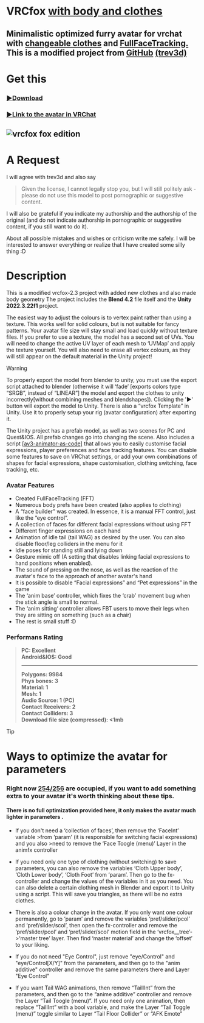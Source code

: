 # **VRCfox** <u>**with body and clothes**</u>
## Minimalistic optimized furry avatar for vrchat with <u>changeable clothes</u> and <u>FullFaceTracking.</u><br>This is a **modified project** from [**GitHub**](https://github.com/trev3d/vrcfox) **[(trev3d)](https://github.com/trev3d)**
# Get this
### [:arrow_forward:Download](https://github.com/strakacher21/vrcfox-2.3_body_and_cloth_edition/releases)

### [:arrow_forward:Link to the avatar in VRChat](https://vrchat.com/home/avatar/avtr_433942b4-d25f-4add-ad34-75c0d20e4ae1)

![vrcfox fox edition](https://github.com/user-attachments/assets/8d1e70bf-68d4-401d-a4b9-c471893ad1f3)
---
# А Request
I will agree with trev3d and also say 
>Given the license, I cannot legally stop you, but I will still politely ask - please do not use this model to post pornographic or suggestive content.

I will also be grateful if you indicate my authorship and the authorship of the original (and do not indicate authorship in pornographic or suggestive content, if you still want to do it).

About all possible mistakes and wishes or criticism write me safely. I will be interested to answer everything or realize that I have created some silly thing :D
# Description
This is a modified vrcfox-2.3 project with added new clothes and also made body geometry
The project includes the **Blend 4.2** file itself and the **Unity 2022.3.22f1** project.

The easiest way to adjust the colours is to vertex paint rather than using a texture. This works well for solid colours, but is not suitable for fancy patterns. Your avatar file size will stay small and load quickly without texture files. If you prefer to use a texture, the model has a second set of UVs. You will need to change the active UV layer of each mesh to ‘UVMap’ and apply the texture yourself. You will also need to erase all vertex colours, as they will still appear on the default material in the Unity project! 
> [!WARNING]
To properly export the model from blender to unity, you must use the export script attached to blender (otherwise it will ‘fade’ [exports colors type “SRGB”, instead of “LINEAR”] the model and export the clothes to unity incorrectly[without combining meshes and blendshapes]). Clicking the '▶' button will export the model to Unity. There is also a “vrcfox Template” in Unity. Use it to properly setup your rig (avatar configuration) after exporting it.

The Unity project has a prefab model, as well as two scenes for PC and Quest&IOS. All prefab changes go into changing the scene. Аlso includes a script [[av3-animator-as-code]](https://github.com/hai-vr/av3-animator-as-code) that allows you to easily customise facial expressions, player preferences and face tracking features. You can disable some features to save on VRChat settings, or add your own combinations of shapes for facial expressions, shape customisation, clothing switching, face tracking, etc.
### Avatar Features
- Created FullFaceTracking (FFT)
- Numerous body prefs have been created (also applies to clothing)
- A “face builder” was created. In essence, it is a manual FFT control, just like the “eye control”.
- A collection of faces for different facial expressions without using FFT
- Different finger expressions on each hand
- Animation of idle tail (tail WAG) as desired by the user. You can also disable  floor/leg colliders in the menu for it
- Idle poses for standing still and lying down
- Gesture mimic off (A setting that disables linking facial expressions to hand positions when enabled).
- The sound of pressing on the nose, as well as the reaction of the avatar's face to the approach of another avatar's hand
- It is possible to disable “Facial expressions” and “Pet expressions” in the game
- The ‘anim base’ controller, which fixes the ‘crab’ movement bug when the stick angle is small to normal.
- The ‘anim sitting‘  controller allows FBT users to move their legs when they are sitting on something (such as a chair)
- The rest is small stuff :D
### Performans Rating
>**PC: Excellent**<br>
>**Android&IOS: Good**<br>
>___
>**Polygons: 9984**<br>
>**Phys bones: 3**<br>
>**Material: 1**<br>
>**Mesh: 1**<br>
>**Audio Source: 1 (PC)**<br>
>**Contact Receivers: 2**<br>
>**Contact Colliders: 3**<br>
>**Download file size (compressed): <1mb** 

>[!TIP]
># Ways to optimize the avatar for parameters
>### Right now <u>254/256</u> are occupied, if you want to add something extra to your avatar it's worth thinking about these tips.
>#### There is no full optimization provided here, it only makes the avatar much lighter in parameters .
>- If you don't need a ‘collection of faces’, then remove the ‘FaceInt’ variable >from ‘param’ (it is responsible for switching facial expressions) and you also >need to remove the ‘Face Toogle (menu)’ Layer in the animfx controller
>
>- If you need only one type of clothing (without switching) to save parameters, you can also remove the variables ‘Cloth Upper body’, ‘Cloth Lower body’, ‘Cloth Foot’ from ‘param’. Then go to the fx-controller and change the values of the variables in it as you need. You can also delete a certain clothing mesh in Blender and export it to Unity using a script. This will save you triangles, as there will be no extra clothes.
>
>- There is also a colour change in the avatar. If you only want one colour permanently, go to ‘param’ and remove the variables ‘pref/slider/pcol’ and ‘pref/slider/scol’, then open the fx-controller and remove the ‘pref/slider/pcol’ and ‘pref/slider/scol’ motion field in the ‘vrcfox__tree’->‘master tree’ layer. Then find ‘master material’ and change the ‘offset’ to your liking.
>
>- If you do not need "Eye Control", just remove "eye/Control" and "eye/Control[X/Y]" from the parameters, and then go to the "anim additive" controller and remove the same parameters there and Layer "Eye Control"
>- If you want Tail WAG animations, then remove “TaillInt” from the parameters, and then go to the “anime additive” controller and remove the Layer “Tail Toogle (menu)”. If you need only one animation, then replace “TaillInt” with a bool variable, and make the Layer “Tail Toggle (menu)” toggle similar to Layer “Tail Floor Collider” or “AFK Emote”
